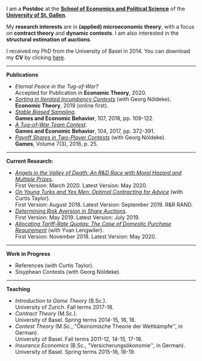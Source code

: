 I am a **Postdoc** at the **[School of Economics and Political Science](https://seps.unisg.ch)** of the **[University of St. Gallen](https://www.unisg.ch)**.

My **research interests** are in **(applied) microeconomic theory**, with a focus on **contract theory** and **dynamic contests**. I am also interested in the **structural estimation of auctions**.

I received my PhD from the University of Basel in 2014. You can download my **CV** by clicking [here](https://samuelhaefner.github.io/files/cvhaefner.pdf).

---

**Publications**
- *Eternal Peace in the Tug-of-War?*  
Accepted for Publication in **Economic Theory**, 2020.
- *[Sorting in Iterated Incumbency Contests](https://doi.org/10.1007/s00199-019-01205-8)* (with Georg Nöldeke).  
**Economic Theory**, 2019 (online first).
- *[Stable Biased Sampling](https://doi.org/10.1016/j.geb.2017.11.006)*.  
**Games and Economic Behavior**, 107, 2018, pp. 109-122.
- *[A Tug-of-War Team Contest](https://doi.org/10.1016/j.geb.2017.04.013)*.  
**Games and Economic Behavior**, 104, 2017, pp. 372-391.
- *[Payoff Shares in Two-Player Contests](http://www.mdpi.com/2073-4336/7/3/25/pdf)* (with Georg Nöldeke).  
**Games**, Volume 7(3), 2016, p. 25.

---

**Current Research:** 
- *[Angels in the Valley of Death: An R&D Race with Moral Hazard and Multiple Prizes](http://ssrn.com/abstract=3564033)*.  
First Version: March 2020. Latest Version: May 2020.  
- *[On Young Turks and Yes Men: Optimal Contracting for Advice](https://dx.doi.org/10.2139/ssrn.3229927)* (with Curtis Taylor).  
 First Version: August 2018. Latest Version: September 2019. R&R RAND. 
- *[Determining Risk Aversion in Share Auctions](https://dx.doi.org/10.2139/ssrn.3397027)*.  
 First Version: May 2019. Latest Version: July 2019. 
- *[Allocating Tariff-Rate Quotas: The Case of Domestic Purchase Requirement](https://dx.doi.org/10.2139/ssrn.3293534)* (with Yvan Lengwiler).  
 First Version: November 2018. Latest Version: May 2020. 

---

**Work in Progress**
- References (with Curtis Taylor).
- Sisyphean Contests (with Georg Nöldeke).

---

**Teaching**

- *Introduction to Game Theory* (B.Sc.).  
University of Zurich. Fall terms 2017-18. 
- *Contract Theory* (M.Sc.).  
University of Basel. Spring terms 2014-15, 16, 18. 
- *Contest Theory* (M.Sc., "Ökonomische Theorie der Wettkämpfe'',  in German).  
University of Basel. Fall terms 2011-12, 14-15, 17-18. 
- *Insurance Economics* (B.Sc., "Versicherungsökonomie'', in German).  
University of Basel. Spring terms 2015-16, 18-19.
